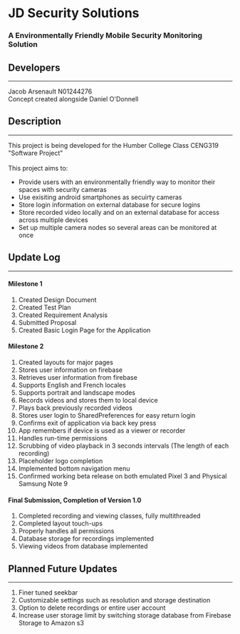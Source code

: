 # JD Security Solutions
### A Environmentally Friendly Mobile Security Monitoring Solution

## Developers
------------
Jacob Arsenault N01244276
<br>
Concept created alongside Daniel O'Donnell

## Description
------------
This project is being developed for the Humber College Class CENG319 "Software Project"
<br>
<br>
This project aims to:
-	Provide users with an environmentally friendly way to monitor their spaces with security cameras
-	Use exisiting android smartphones as secuirty cameras
-	Store login information on external database for secure logins
-	Store recorded video locally and on an external database for access across multiple devices
-	Set up multiple camera nodes so several areas can be monitored at once
	

## Update Log
-------------
#### Milestone 1
1)	Created Design Document
2)	Created Test Plan
3)	Created Requirement Analysis
4)	Submitted Proposal
5)	Created Basic Login Page for the Application

#### Milestone 2
1)	Created layouts for major pages
2)	Stores user information on firebase
3)	Retrieves user information from firebase
4)	Supports English and French locales
5)	Supports portrait and landscape modes
6)	Records videos and stores them to local device
7)	Plays back previously recorded videos
8)	Stores user login to SharedPreferences for easy return login
9)	Confirms exit of application via back key press
10)	App remembers if device is used as a viewer or recorder
11)	Handles run-time permissions
12)	Scrubbing of video playback in 3 seconds intervals (The length of each recording)
13)	Placeholder logo completion
14)	Implemented bottom navigation menu
15)	Confirmed working beta release on both emulated Pixel 3 and Physical Samsung Note 9

#### Final Submission, Completion of Version 1.0
1)	Completed recording and viewing classes, fully multithreaded
2)	Completed layout touch-ups
3)	Properly handles all permissions
4)	Database storage for recordings implemented
5)	Viewing videos from database implemented

## Planned Future Updates
-------------
1)	Finer tuned seekbar
2)	Customizable settings such as resolution and storage destination
3)	Option to delete recordings or entire user account
4)	Increase user storage limit by switching storage database from Firebase Storage to Amazon s3

